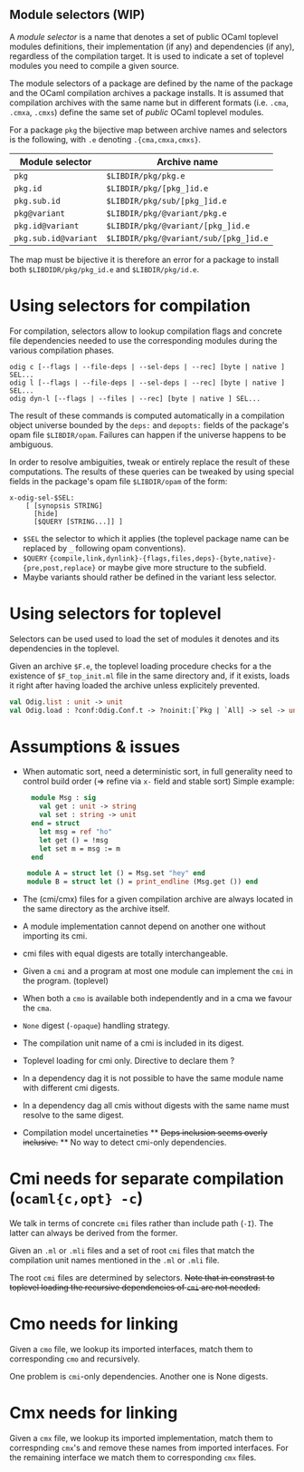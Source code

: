 Module selectors (WIP)
----------------------

A *module selector* is a name that denotes a set of public OCaml
toplevel modules definitions, their implementation (if any) and
dependencies (if any), regardless of the compilation target. It is
used to indicate a set of toplevel modules you need to compile a given
source.

The module selectors of a package are defined by the name of the
package and the OCaml compilation archives a package installs. It is
assumed that compilation archives with the same name but in different
formats (i.e. `.cma`, `.cmxa`, `.cmxs`) define the same set of
*public* OCaml toplevel modules.

For a package `pkg` the bijective map between archive names and
selectors is the following, with `.e` denoting `.{cma,cmxa,cmxs}`.

| Module selector      | Archive name                          |
|----------------------|---------------------------------------|
| `pkg`                | `$LIBDIR/pkg/pkg.e`                   |
| `pkg.id`             | `$LIBDIR/pkg/[pkg_]id.e`              |
| `pkg.sub.id`         | `$LIBDIR/pkg/sub/[pkg_]id.e`          |
| `pkg@variant`        | `$LIBDIR/pkg/@variant/pkg.e`          |
| `pkg.id@variant`     | `$LIBDIR/pkg/@variant/[pkg_]id.e`     |
| `pkg.sub.id@variant` | `$LIBDIR/pkg/@variant/sub/[pkg_]id.e` |

The map must be bijective it is therefore an error for a package
to install both `$LIBDIDR/pkg/pkg_id.e` and `$LIBDIR/pkg/id.e`.

# Using selectors for compilation

For compilation, selectors allow to lookup compilation flags and
concrete file dependencies needed to use the corresponding modules
during the various compilation phases.

```
odig c [--flags | --file-deps | --sel-deps | --rec] [byte | native ] SEL...
odig l [--flags | --file-deps | --sel-deps | --rec] [byte | native ] SEL...
odig dyn-l [--flags | --files | --rec] [byte | native ] SEL...
```

The result of these commands is computed automatically in a
compilation object universe bounded by the `deps:` and `depopts:`
fields of the package's opam file `$LIBDIR/opam`. Failures can happen
if the universe happens to be ambiguous.

In order to resolve ambiguities, tweak or entirely replace the
result of these computations. The results of these queries can be
tweaked by using special fields in the package's opam file
`$LIBDIR/opam` of the form:

```
x-odig-sel-$SEL:
    [ [synopsis STRING]
      [hide]
      [$QUERY [STRING...]] ]
```

* `$SEL` the selector to which it applies (the toplevel package name
   can be replaced by `_` following opam conventions).
* `$QUERY`
  `{compile,link,dynlink}-{flags,files,deps}-{byte,native}-{pre,post,replace}`
   or maybe give more structure to the subfield.
* Maybe variants should rather be defined in the variant less selector.

# Using selectors for toplevel 

Selectors can be used used to load the set of modules it denotes and its
dependencies in the toplevel.

Given an archive `$F.e`, the toplevel loading procedure checks for a
the existence of `$F_top_init.ml` file in the same directory and, if
it exists, loads it right after having loaded the archive unless
explicitely prevented.


```ocaml
val Odig.list : unit -> unit
val Odig.load : ?conf:Odig.Conf.t -> ?noinit:[`Pkg | `All] -> sel -> unit
```

# Assumptions & issues

* When automatic sort, need a deterministic sort,
  in full generality need to control build order (=> refine via `x-` field
  and stable sort) Simple example:
     ```ocaml
       module Msg : sig
         val get : unit -> string 
         val set : string -> unit
       end = struct
         let msg = ref "ho"
         let get () = !msg
         let set m = msg := m
       end

      module A = struct let () = Msg.set "hey" end
      module B = struct let () = print_endline (Msg.get ()) end
     ```

* The (cmi/cmx) files for a given compilation archive are always located
  in the same directory as the archive itself.

* A module implementation cannot depend on another one without importing
  its cmi.

* cmi files with equal digests are totally interchangeable.

* Given a `cmi` and a program at most one module can implement the `cmi`
  in the program. (toplevel)

* When both a `cmo` is available both independently and in a cma
  we favour the `cma`.

* `None` digest (`-opaque`) handling strategy.

* The compilation unit name of a cmi is included in its digest.

* Toplevel loading for cmi only. Directive to declare them ?

* In a dependency dag it is not possible to have the same module
  name with different cmi digests.

* In a dependency dag all cmis without digests with the same name
  must resolve to the same digest.


* Compilation model uncertaineties
** ~~Deps inclusion seems overly inclusive.~~
** No way to detect cmi-only dependencies.


# Cmi needs for separate compilation (`ocaml{c,opt} -c`)

We talk in terms of concrete `cmi` files rather than include path
(`-I`). The latter can always be derived from the former.

Given an `.ml` or `.mli` files and a set of root `cmi` files that
match the compilation unit names mentioned in the `.ml` or `.mli`
file.

The root `cmi` files are determined by selectors. ~~Note that in
constrast to toplevel loading the recursive dependencies of `cmi`
are not needed.~~

# Cmo needs for linking

Given a `cmo` file, we lookup its imported interfaces, match them
to corresponding `cmo` and recursively.

One problem is `cmi`-only dependencies. Another one is None digests.

# Cmx needs for linking

Given a `cmx` file, we lookup its imported implementation, match them
to correspnding `cmx`'s and remove these names from imported
interfaces. For the remaining interface we match them to corresponding
`cmx` files.

